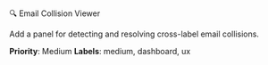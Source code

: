 🔍 Email Collision Viewer

Add a panel for detecting and resolving cross-label email collisions.

**Priority**: Medium
**Labels**: medium, dashboard, ux
